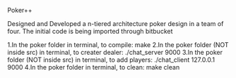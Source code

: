 Poker++

Designed and Developed a n-tiered architecture poker design in a team of four. The initial code is being imported through bitbucket

1.In the poker folder in terminal, to compile: make
2.In the poker folder (NOT inside src) in terminal, to creater dealer: ./chat_server 9000
3.In the poker folder (NOT inside src) in terminal, to add players: ./chat_client 127.0.0.1 9000
4.In the poker folder in terminal, to clean: make clean

